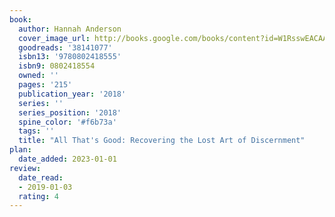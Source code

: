 ```yaml
---
book:
  author: Hannah Anderson
  cover_image_url: http://books.google.com/books/content?id=W1RsswEACAAJ&printsec=frontcover&img=1&zoom=1&source=gbs_api
  goodreads: '38141077'
  isbn13: '9780802418555'
  isbn9: 0802418554
  owned: ''
  pages: '215'
  publication_year: '2018'
  series: ''
  series_position: '2018'
  spine_color: '#f6b73a'
  tags: ''
  title: "All That's Good: Recovering the Lost Art of Discernment"
plan:
  date_added: 2023-01-01
review:
  date_read:
  - 2019-01-03
  rating: 4
---
```

